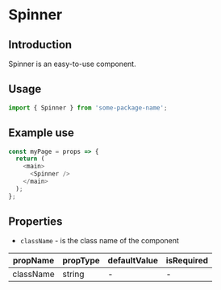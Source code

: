 # Spinner

<!-- STORY -->

## Introduction

Spinner is an easy-to-use component.

## Usage

```javascript
import { Spinner } from 'some-package-name';
```

## Example use

```javascript
const myPage = props => {
  return (
    <main>
      <Spinner />
    </main>
  );
};
```

## Properties

- `className` - is the class name of the component

| propName  | propType | defaultValue | isRequired |
| --------- | -------- | ------------ | ---------- |
| className | string   | -            | -          |
